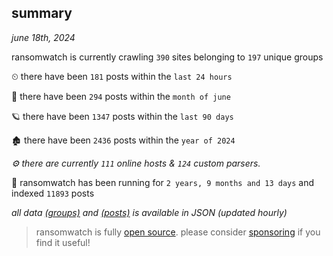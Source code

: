 
## summary
_june 18th, 2024_

ransomwatch is currently crawling `390` sites belonging to `197` unique groups

⏲ there have been `181` posts within the `last 24 hours`

🦈 there have been `294` posts within the `month of june`

🪐 there have been `1347` posts within the `last 90 days`

🏚 there have been `2436` posts within the `year of 2024`

_⚙️ there are currently `111` online hosts & `124` custom parsers._

🦕 ransomwatch has been running for `2 years, 9 months and 13 days` and indexed `11893` posts

_all data  [(groups)](http://ransomwhat.telemetry.ltd/groups) and [(posts)](http://ransomwhat.telemetry.ltd/posts) is available in JSON (updated hourly)_

> ransomwatch is fully [open source](https://github.com/joshhighet/ransomwatch#ransomwatch--). please consider [sponsoring](https://github.com/sponsors/joshhighet) if you find it useful!
